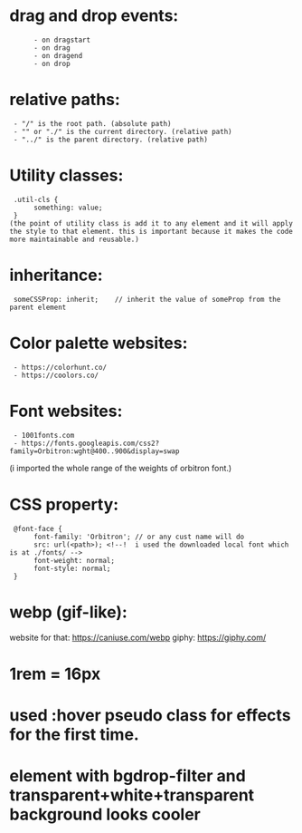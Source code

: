 # drag and drop events:
          - on dragstart
          - on drag
          - on dragend
          - on drop
# relative paths:
     - "/" is the root path. (absolute path)
     - "" or "./" is the current directory. (relative path)
     - "../" is the parent directory. (relative path)
# Utility classes:
     .util-cls {
          something: value;
     }
    (the point of utility class is add it to any element and it will apply the style to that element. this is important because it makes the code more maintainable and reusable.)
 # inheritance:
     someCSSProp: inherit;    // inherit the value of someProp from the parent element
 # Color palette websites:
     - https://colorhunt.co/
     - https://coolors.co/

# Font websites:
     - 1001fonts.com
     - https://fonts.googleapis.com/css2?family=Orbitron:wght@400..900&display=swap
(i imported the whole range of the weights of orbitron font.)
# CSS property: 
     @font-face {
          font-family: 'Orbitron'; // or any cust name will do
          src: url(<path>); <!--!  i used the downloaded local font which is at ./fonts/ -->
          font-weight: normal;
          font-style: normal;
     }
# webp (gif-like):
  website for that: https://caniuse.com/webp
  giphy: https://giphy.com/
# 1rem = 16px
# used :hover pseudo class for effects for the first time.
# element with bgdrop-filter and transparent+white+transparent background looks cooler
